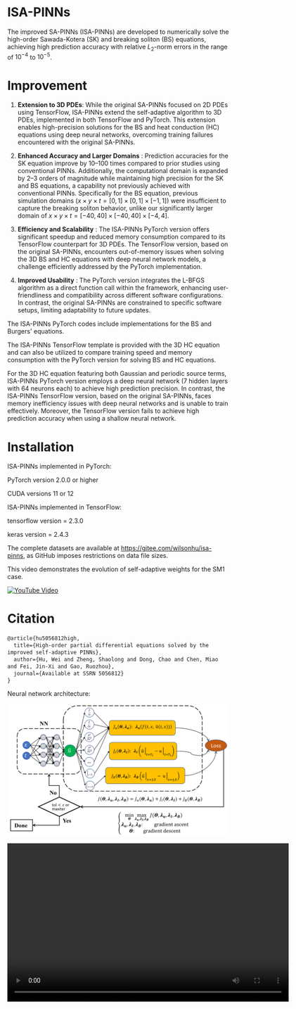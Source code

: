# ISA-PINNs

The improved SA-PINNs (ISA-PINNs) are developed to numerically solve the high-order Sawada-Kotera (SK) and breaking soliton (BS) equations, achieving high prediction accuracy with relative $L_2$-norm errors in the range of $10^{-4}$ to $10^{-5}$.

# Improvement

1.  **Extension to 3D PDEs**: While the original SA-PINNs focused on 2D PDEs using TensorFlow, ISA-PINNs extend the self-adaptive algorithm to 3D PDEs, implemented in both TensorFlow and PyTorch.
This extension enables high-precision solutions for the BS and heat conduction (HC) equations using deep neural networks, overcoming training failures encountered with the original SA-PINNs.

2.  **Enhanced Accuracy and Larger Domains** : Prediction accuracies for the SK equation improve by $10$–$100$ times compared to prior studies using conventional PINNs.
Additionally, the computational domain is expanded by 2–3 orders of magnitude while maintaining high precision for the SK and BS equations, a capability not previously achieved with conventional PINNs.
Specifically for the BS equation, previous simulation domains ($x\times y\times t = [0,1]\times [0,1] \times [-1,1]$) were insufficient to capture the breaking soliton behavior, unlike our significantly larger domain of $x\times y\times t = [-40, 40]\times [-40, 40] \times [-4,4]$.

3.  **Efficiency and Scalability** : The ISA-PINNs PyTorch version offers significant speedup and reduced memory consumption compared to its TensorFlow counterpart for 3D PDEs.
The TensorFlow version, based on the original SA-PINNs, encounters out-of-memory issues when solving the 3D BS and HC equations with deep neural network models, a challenge efficiently addressed by the PyTorch implementation.

4.  **Improved Usability** : The PyTorch version integrates the L-BFGS algorithm as a direct function call within the framework, enhancing user-friendliness and compatibility across different software configurations.
In contrast, the original SA-PINNs are constrained to specific software setups, limiting adaptability to future updates.


The ISA-PINNs PyTorch codes include implementations for the BS and Burgers' equations.

The ISA-PINNs TensorFlow template is provided with the 3D HC equation and can also be utilized to compare training speed and memory consumption with the PyTorch version for solving BS and HC equations.

For the 3D HC equation featuring both Gaussian and periodic source terms, ISA-PINNs PyTorch version employs a deep neural network (7 hidden layers with 64 neurons each) to achieve high prediction precision.
In contrast, the ISA-PINNs TensorFlow version, based on the original SA-PINNs, faces memory inefficiency issues with deep neural networks and is unable to train effectively.
Moreover, the TensorFlow version fails to achieve high prediction accuracy when using a shallow neural network.

# Installation
ISA-PINNs implemented in PyTorch:

PyTorch version 2.0.0 or higher

CUDA versions 11 or 12

ISA-PINNs implemented in TensorFlow:

tensorflow version = 2.3.0

keras version = 2.4.3

The complete datasets are available at https://gitee.com/wilsonhu/isa-pinns, as GitHub imposes restrictions on data file sizes.

This video demonstrates the evolution of self-adaptive weights for the SM1 case.

[![YouTube Video](https://img.youtube.com/vi/qhd4ZoRVv5c/0.jpg)](https://www.youtube.com/watch?v=S9OBgS5tkms&ab_channel=WayHard)

# Citation

    @article{hu5056812high,
      title={High-order partial differential equations solved by the improved self-adaptive PINNs},
      author={Hu, Wei and Zheng, Shaolong and Dong, Chao and Chen, Miao and Fei, Jin-Xi and Gao, Ruozhou},
      journal={Available at SSRN 5056812}
    }

Neural network architecture:

![Example Image](https://github.com/whufirst/ISA-PINNs/raw/main/isa-pinns.png)

<!-- https://github.com/whufirst/ISA-PINNs/raw/refs/heads/main/sa-sm1-animation.mp4 -->
<!-- https://gitee.com/wilsonhu/isa-pinns/raw/master/sa-sm1-animation.mp4 -->

<video width="640" height="360" controls>
  <source src="https://github.com/whufirst/ISA-PINNs/raw/refs/heads/main/sa-sm1-animation.mp4" type="video/mp4">
  Your browser does not support the video tag.
</video>


